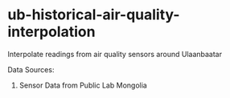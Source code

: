 # ub-historical-air-quality-interpolation
Interpolate readings from air quality sensors around Ulaanbaatar

Data Sources:
1. Sensor Data from Public Lab Mongolia
